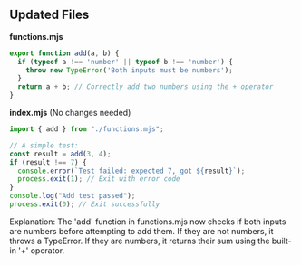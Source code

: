 ## Updated Files

**functions.mjs**

```javascript
export function add(a, b) {
  if (typeof a !== 'number' || typeof b !== 'number') {
    throw new TypeError('Both inputs must be numbers');
  }
  return a + b; // Correctly add two numbers using the + operator
}
```

**index.mjs** (No changes needed)

```javascript
import { add } from "./functions.mjs";

// A simple test:
const result = add(3, 4);
if (result !== 7) {
  console.error(`Test failed: expected 7, got ${result}`);
  process.exit(1); // Exit with error code
}
console.log("Add test passed");
process.exit(0); // Exit successfully
```

Explanation:
The 'add' function in functions.mjs now checks if both inputs are numbers before attempting to add them. If they are not numbers, it throws a TypeError. If they are numbers, it returns their sum using the built-in '+' operator.